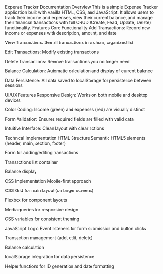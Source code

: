 Expense Tracker Documentation
Overview
This is a simple Expense Tracker application built with vanilla HTML, CSS, and JavaScript. It allows users to track their income and expenses, view their current balance, and manage their financial transactions with full CRUD (Create, Read, Update, Delete) functionality.
Features
Core Functionality
Add Transactions: Record new income or expenses with description, amount, and date

View Transactions: See all transactions in a clean, organized list

Edit Transactions: Modify existing transactions

Delete Transactions: Remove transactions you no longer need

Balance Calculation: Automatic calculation and display of current balance

Data Persistence: All data saved to localStorage for persistence between sessions

UI/UX Features
Responsive Design: Works on both mobile and desktop devices

Color Coding: Income (green) and expenses (red) are visually distinct

Form Validation: Ensures required fields are filled with valid data

Intuitive Interface: Clean layout with clear actions

Technical Implementation
HTML Structure
Semantic HTML5 elements (header, main, section, footer)

Form for adding/editing transactions

Transactions list container

Balance display

CSS Implementation
Mobile-first approach

CSS Grid for main layout (on larger screens)

Flexbox for component layouts

Media queries for responsive design

CSS variables for consistent theming

JavaScript Logic
Event listeners for form submission and button clicks

Transaction management (add, edit, delete)

Balance calculation

localStorage integration for data persistence

Helper functions for ID generation and date formatting